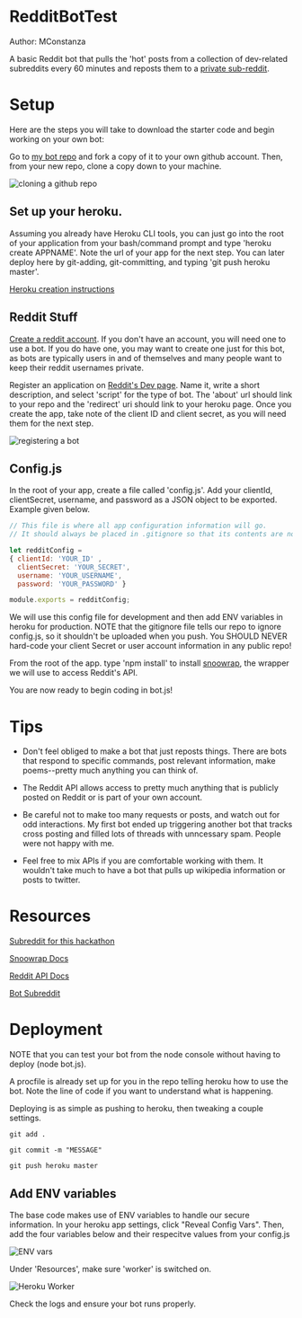 RedditBotTest
=============

Author: MConstanza

A basic Reddit bot that pulls the 'hot' posts from a collection of dev-related subreddits every 60 minutes and reposts them to a [private sub-reddit](https://www.reddit.com/r/RCBRedditBot/).

Setup
=====

Here are the steps you will take to download the starter code and begin working on your own bot:

Go to [my bot repo](https://github.com/mconstanza/redditBotHackathon) and fork a copy of it to your own github account. Then, from your new repo, clone a copy down to your machine.

![cloning a github repo](screenshots/gitfork.png)

Set up your heroku.
-------------------

Assuming you already have Heroku CLI tools, you can just go into the root of your application from your bash/command prompt and type 'heroku create APPNAME'. Note the url of your app for the next step. You can later deploy here by git-adding, git-committing, and typing 'git push heroku master'.

[Heroku creation instructions](https://devcenter.heroku.com/articles/creating-apps)

Reddit Stuff
------------

[Create a reddit account](https://www.reddit.com/). If you don't have an account, you will need one to use a bot. If you do have one, you may want to create one just for this bot, as bots are typically users in and of themselves and many people want to keep their reddit usernames private.

Register an application on [Reddit's Dev page](https://ssl.reddit.com/prefs/apps). Name it, write a short description, and select 'script' for the type of bot. The 'about' url should link to your repo and the 'redirect' uri should link to your heroku page. Once you create the app, take note of the client ID and client secret, as you will need them for the next step.

![registering a bot](screenshots/registerbot.png)

Config.js
---------

In the root of your app, create a file called 'config.js'. Add your clientId, clientSecret, username, and password as a JSON object to be exported. Example given below.

```javascript
// This file is where all app configuration information will go.
// It should always be placed in .gitignore so that its contents are not visible to others.

let redditConfig =
{ clientId: 'YOUR_ID' ,
  clientSecret: 'YOUR_SECRET',
  username: 'YOUR_USERNAME',
  password: 'YOUR_PASSWORD' }

module.exports = redditConfig;
```

We will use this config file for development and then add ENV variables in heroku for production. NOTE that the gitignore file tells our repo to ignore config.js, so it shouldn't be uploaded when you push. You SHOULD NEVER hard-code your client Secret or user account information in any public repo!

From the root of the app. type 'npm install' to install [snoowrap](https://github.com/not-an-aardvark/snoowrap), the wrapper we will use to access Reddit's API.

You are now ready to begin coding in bot.js!

Tips
====

-	Don't feel obliged to make a bot that just reposts things. There are bots that respond to specific commands, post relevant information, make poems--pretty much anything you can think of.

-	The Reddit API allows access to pretty much anything that is publicly posted on Reddit or is part of your own account.

-	Be careful not to make too many requests or posts, and watch out for odd interactions. My first bot ended up triggering another bot that tracks cross posting and filled lots of threads with unncessary spam. People were not happy with me.

-	Feel free to mix APIs if you are comfortable working with them. It wouldn't take much to have a bot that pulls up wikipedia information or posts to twitter.

Resources
=========

[Subreddit for this hackathon](https://www.reddit.com/r/RedditBotHackathon/)

[Snoowrap Docs](https://not-an-aardvark.github.io/snoowrap/)

[Reddit API Docs](https://www.reddit.com/dev/api/)

[Bot Subreddit](https://www.reddit.com/r/botwatch/)

Deployment
==========

NOTE that you can test your bot from the node console without having to deploy (node bot.js).

A procfile is already set up for you in the repo telling heroku how to use the bot. Note the line of code if you want to understand what is happening.

Deploying is as simple as pushing to heroku, then tweaking a couple settings.

```
git add .
```

```
git commit -m "MESSAGE"
```

```
git push heroku master
```

Add ENV variables
-----------------

The base code makes use of ENV variables to handle our secure information. In your heroku app settings, click "Reveal Config Vars". Then, add the four variables below and their respecitve values from your config.js

![ENV vars](screenshots/ENVvariables.png)

Under 'Resources', make sure 'worker' is switched on.

![Heroku Worker](screenshots/herokuworker.png)

Check the logs and ensure your bot runs properly.
